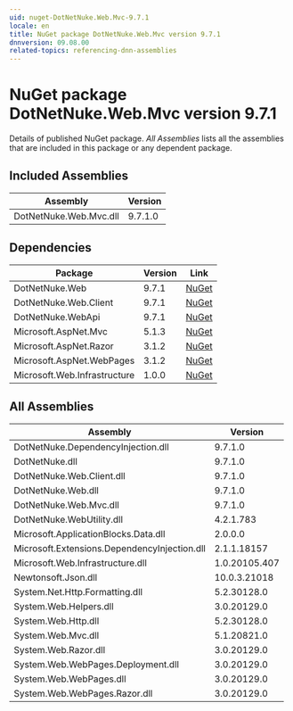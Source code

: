 ```yaml
---
uid: nuget-DotNetNuke.Web.Mvc-9.7.1
locale: en
title: NuGet package DotNetNuke.Web.Mvc version 9.7.1
dnnversion: 09.08.00
related-topics: referencing-dnn-assemblies
---
```


# NuGet package DotNetNuke.Web.Mvc version 9.7.1
Details of published NuGet package.
*All Assemblies* lists all the assemblies that are included in this package or any dependent package.

## Included Assemblies

|Assembly|Version|
|---|---|
|DotNetNuke.Web.Mvc.dll|9.7.1.0|

## Dependencies

|Package|Version|Link|
|---|---|---|
|DotNetNuke.Web|9.7.1|[NuGet](https://www.nuget.org/packages/DotNetNuke.Web/9.7.1)|
|DotNetNuke.Web.Client|9.7.1|[NuGet](https://www.nuget.org/packages/DotNetNuke.Web.Client/9.7.1)|
|DotNetNuke.WebApi|9.7.1|[NuGet](https://www.nuget.org/packages/DotNetNuke.WebApi/9.7.1)|
|Microsoft.AspNet.Mvc|5.1.3|[NuGet](https://www.nuget.org/packages/Microsoft.AspNet.Mvc/5.1.3)|
|Microsoft.AspNet.Razor|3.1.2|[NuGet](https://www.nuget.org/packages/Microsoft.AspNet.Razor/3.1.2)|
|Microsoft.AspNet.WebPages|3.1.2|[NuGet](https://www.nuget.org/packages/Microsoft.AspNet.WebPages/3.1.2)|
|Microsoft.Web.Infrastructure|1.0.0|[NuGet](https://www.nuget.org/packages/Microsoft.Web.Infrastructure/1.0.0)|

## All Assemblies

|Assembly|Version|
|---|---|
|DotNetNuke.DependencyInjection.dll|9.7.1.0|
|DotNetNuke.dll|9.7.1.0|
|DotNetNuke.Web.Client.dll|9.7.1.0|
|DotNetNuke.Web.dll|9.7.1.0|
|DotNetNuke.Web.Mvc.dll|9.7.1.0|
|DotNetNuke.WebUtility.dll|4.2.1.783|
|Microsoft.ApplicationBlocks.Data.dll|2.0.0.0|
|Microsoft.Extensions.DependencyInjection.dll|2.1.1.18157|
|Microsoft.Web.Infrastructure.dll|1.0.20105.407|
|Newtonsoft.Json.dll|10.0.3.21018|
|System.Net.Http.Formatting.dll|5.2.30128.0|
|System.Web.Helpers.dll|3.0.20129.0|
|System.Web.Http.dll|5.2.30128.0|
|System.Web.Mvc.dll|5.1.20821.0|
|System.Web.Razor.dll|3.0.20129.0|
|System.Web.WebPages.Deployment.dll|3.0.20129.0|
|System.Web.WebPages.dll|3.0.20129.0|
|System.Web.WebPages.Razor.dll|3.0.20129.0|

